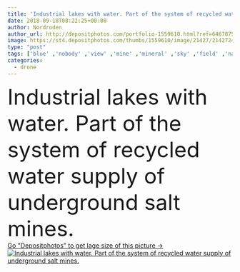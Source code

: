 ```yaml
---
title: 'Industrial lakes with water. Part of the system of recycled water supply of underground salt mines'
date: 2018-09-18T08:22:25+00:00
author: Nordroden
author_url: http://depositphotos.com/portfolio-1559610.html?ref=64678756
image: https://st4.depositphotos.com/thumbs/1559610/image/21427/214272440/api_thumb_450.jpg?forcejpeg=true
type: "post"
tags: ['blue' ,'nobody' ,'view' ,'mine' ,'mineral' ,'sky' ,'field' ,'nature' ,'environment' ,'water' ,'industrial' ,'technology' ,'stack' ,'machine' ,'pond' ,'landscape' ,'industry' ,'ecology' ,'waste' ,'Pollution' ,'production' ,'manufacturing' ,'sand' ,'soil' ,'system' ,'hill' ,'height' ,'pile' ,'lake' ,'radial' ,'factory' ,'Belt' ,'salt' ,'stockpile' ,'aerial' ,'mining' ,'gravel' ,'ore' ,'conveyor' ,'quarry' ,'open pit' ,'spreader' ,'Stacker' ,'Potassium' ,'drone' ,'slagheap' ,'quadrupter' ]
categories: 
  - drone
---
```

<div aling="center">
            <font size="60"> Industrial lakes with water. Part of the system of recycled water supply of underground salt mines.</font>   
</div>
<div>
    <a href='https://depositphotos.com/214272440/stock-photo-industrial-lakes-with-water-part.html?ref=64678756' target=_blank > Go "Depositphotos" to get lage size of this picture ->
        <img href='https://depositphotos.com/214272440/stock-photo-industrial-lakes-with-water-part.html?ref=64678756' src='https://st4.depositphotos.com/1559610/21427/i/950/depositphotos_214272440-stock-photo-industrial-lakes-with-water-part.jpg?forcejpeg=true' alt='Industrial lakes with water. Part of the system of recycled water supply of underground salt mines.' >
    </a>
</div>
